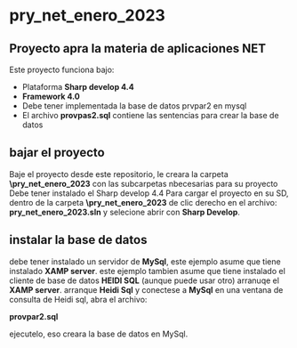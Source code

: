 # pry_net_enero_2023
## Proyecto apra la materia de aplicaciones NET
Este proyecto funciona bajo:
* Plataforma **Sharp develop 4.4**
* **Framework 4.0**
* Debe tener implementada la base de datos prvpar2 en mysql
* El archivo **provpas2.sql** contiene las sentencias para crear la base de datos

## bajar el proyecto
Baje el proyecto desde este repositorio, le creara la carpeta **\pry_net_enero_2023** con las subcarpetas nbecesarias para su proyecto
Debe tener instalado el Sharp develop 4.4
Para cargar el proyecto en su SD, dentro de la carpeta **\pry_net_enero_2023** de clic derecho en el archivo:
**pry_net_enero_2023.sln** y selecione abrir con **Sharp Develop**.

## instalar la base de datos
debe tener instalado un servidor de **MySql**, este ejemplo asume que tiene instalado **XAMP server**.
este ejemplo tambien asume que tiene instalado el cliente de base de datos **HEIDI SQL** (aunque puede usar otro)
arranuqe el **XAMP server**.
arranque **Heidi Sql** y conectese a **MySql**
en una ventana de consulta de Heidi sql, abra el archivo:

**provpar2.sql**

ejecutelo, eso creara la base de datos en MySql.
